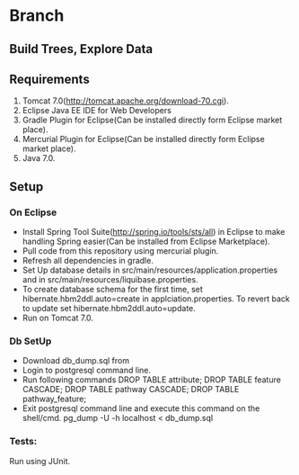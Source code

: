 # Branch #
## Build Trees, Explore Data ##

## Requirements ##
1. Tomcat 7.0(<http://tomcat.apache.org/download-70.cgi>).
2. Eclipse Java EE IDE for Web Developers
3. Gradle Plugin for Eclipse(Can be installed directly form Eclipse market place).
4. Mercurial Plugin for Eclipse(Can be installed directly form Eclipse market place).
4. Java 7.0.

## Setup ##
### On Eclipse ###
* Install Spring Tool Suite(<http://spring.io/tools/sts/all>) in Eclipse to make handling Spring easier(Can be installed from Eclipse Marketplace). 
* Pull code from this repository using mercurial plugin. 
* Refresh all dependencies in gradle. 
* Set Up database details in src/main/resources/application.properties and in src/main/resources/liquibase.properties. 
* To create database schema for the first time, set hibernate.hbm2ddl.auto=create in applciation.properties. To revert back to update set hibernate.hbm2ddl.auto=update.
* Run on Tomcat 7.0. 

### Db SetUp ###
* Download db_dump.sql from <coming soon>
* Login to postgresql command line.
* Run following commands
    DROP TABLE attribute;
    DROP TABLE feature CASCADE;
    DROP TABLE pathway CASCADE;
    DROP TABLE pathway_feature;
* Exit postgresql command line and execute this command on the shell/cmd.
    pg_dump -U <username> -h localhost <database-name> < db_dump.sql 
    

### Tests: ###
Run using JUnit.
